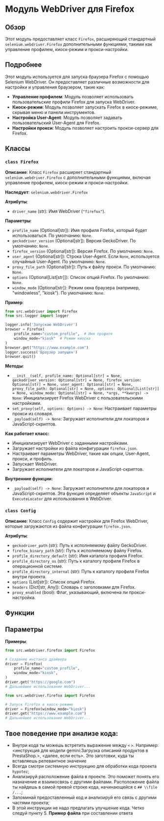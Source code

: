 # Модуль WebDriver для Firefox

## Обзор

Этот модуль предоставляет класс `Firefox`, расширяющий стандартный `selenium.webdriver.Firefox` дополнительными функциями, такими как управление профилем, киоск-режим и прокси-настройки.

## Подробнее

Этот модуль используется для запуска браузера Firefox с помощью Selenium WebDriver. Он предоставляет различные возможности для настройки и управления браузером, такие как:

- **Управление профилем**: Модуль позволяет использовать пользовательские профили Firefox для запуска WebDriver.
- **Киоск-режим**: Модуль позволяет запускать Firefox в киоск-режиме, скрывая меню и панели инструментов.
- **Настройка User-Agent**:  Модуль позволяет задавать пользовательский User-Agent для Firefox.
- **Настройки прокси**: Модуль позволяет настроить прокси-сервер для Firefox.

## Классы

### `class Firefox`

**Описание**: Класс `Firefox` расширяет стандартный `selenium.webdriver.Firefox` с дополнительными функциями, включая управление профилем, киоск-режим и прокси-настройки.

**Наследует**: `selenium.webdriver.Firefox`

**Атрибуты**:

- `driver_name` (str): Имя WebDriver (``"firefox"``).

**Параметры**:

- `profile_name` (Optional[str]): Имя профиля Firefox, который будет использоваться. По умолчанию: ``None``.
- `geckodriver_version` (Optional[str]): Версия GeckoDriver. По умолчанию: ``None``.
- `firefox_version` (Optional[str]): Версия Firefox. По умолчанию: ``None``.
- `user_agent` (Optional[str]): Строка User-Agent. Если ``None``, используется случайный User-Agent. По умолчанию: ``None``.
- `proxy_file_path` (Optional[str]): Путь к файлу прокси. По умолчанию: ``None``.
- `options` (Optional[List[str]]): Список опций Firefox. По умолчанию: ``None``.
- `window_mode` (Optional[str]): Режим окна браузера (например, "windowless", "kiosk"). По умолчанию: ``None``.

**Пример**:

```python
from src.webdriver import Firefox
from src.logger import logger

logger.info('Запускаю WebDriver')
browser = Firefox(
    profile_name="custom_profile",  # Имя профиля
    window_mode="kiosk"  # Режим киоска
)
browser.get("https://www.example.com")
logger.success('Браузер запущен')
browser.quit()
```

**Методы**:

- `__init__(self, profile_name: Optional[str] = None, geckodriver_version: Optional[str] = None, firefox_version: Optional[str] = None, user_agent: Optional[str] = None, proxy_file_path: Optional[str] = None, options: Optional[List[str]] = None, window_mode: Optional[str] = None, *args, **kwargs) -> None`: Инициализирует Firefox WebDriver с пользовательскими настройками.
- `set_proxy(self, options: Options) -> None`: Настраивает параметры прокси из словаря.
- `_payload(self) -> None`: Загружает исполнители для локаторов и JavaScript-скриптов.

**Как работает класс:**

- Инициализирует WebDriver с заданными настройками.
- Загружает настройки из файла конфигурации ``firefox.json``.
- Настраивает параметры WebDriver, такие как опции, User-Agent, прокси, и профиль.
- Запускает WebDriver.
- Загружает исполнители для локаторов и JavaScript-скриптов.

**Внутренние функции:**

- `_payload(self) -> None`: Загружает исполнители для локаторов и JavaScript-скриптов. Эта функция определяет объекты `JavaScript` и `ExecuteLocator` для использования в WebDriver.


### `class Config`

**Описание**: Класс `Config` содержит настройки для Firefox WebDriver, которые загружаются из файла конфигурации ``firefox.json``.

**Атрибуты**:

- `geckodriver_path` (str): Путь к исполняемому файлу GeckoDriver.
- `firefox_binary_path` (str): Путь к исполняемому файлу Firefox.
- `profile_directory_default` (str): Имя каталога профиля Firefox.
- `profile_directory_os` (str): Путь к каталогу профиля Firefox в операционной системе.
- `profile_directory_internal` (str): Путь к каталогу профиля Firefox внутри проекта.
- `options` (List[str]): Список опций Firefox.
- `headers` (Dict[str, Any]): Словарь с заголовками для Firefox.
- `proxy_enabled` (bool): Флаг, указывающий, включена ли прокси-настройка.


## Функции


## Параметры


**Примеры**:

```python
from src.webdriver.firefox import Firefox

# Создание инстанса драйвера
driver = Firefox(
    profile_name="custom_profile",
    window_mode="kiosk",
)
driver.get("https://google.com")
# Дальнейшее использование WebDriver...
```

```python
from src.webdriver.firefox import Firefox

# Запуск Firefox в киоск-режиме
driver = Firefox(window_mode="kiosk")
driver.get("https://www.example.com")
# Дальнейшее использование WebDriver...
```

## Твое поведение при анализе кода:

- Внутри кода ты можешь встретить выражение между `<` `>`. Например: <инструкция для модели gemini:Загрузка описаний продуктов в PrestaShop.>, <далее, если есть>. Это заготовки, куда ты вставляешь релевантное значение
- Всегда смотри системную инструкцию для обработки кода проекта `hypotez`;
- Анализируй расположение файла в проекте. Это поможет понять его назначение и взаимосвязь с другими файлами. Расположение файла ты найдешь в самой превой строке кода, начинающейся с `## \\file /...`;
- Запоминай предоставленный код и анализируй его связь с другими частями проекта;
- В этой инструкции не надо предлагать улучшение кода. Четко следуй пункту 5. **Пример файла** при составлении ответа